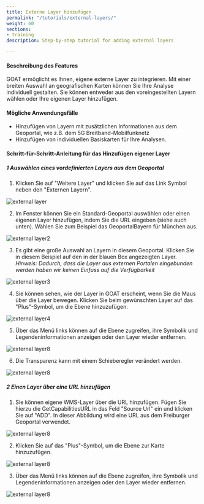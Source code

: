```yaml
---
title: Externe Layer hinzufügen
permalink: "/tutorials/external-layers/"
weight: 60
sections:
- training
description: Step-by-step tutorial for adding external layers

---
```

#### Beschreibung des Features

GOAT ermöglicht es Ihnen, eigene externe Layer zu integrieren. Mit einer breiten Auswahl an geografischen Karten können Sie Ihre Analyse individuell gestalten. Sie können entweder aus den voreingestellten Layern wählen oder Ihre eigenen Layer hinzufügen.

#### Mögliche Anwendungsfälle

* Hinzufügen von Layern mit zusätzlichen Informationen aus dem Geoportal, wie z.B. dem 5G Breitband-Mobilfunknetz 
* Hinzufügen von individuellen Basiskarten für Ihre Analysen.

#### Schritt-für-Schritt-Anleitung für das Hinzufügen eigener Layer

##### 1 Auswählen eines vordefinierten Layers aus dem Geoportal

1. Klicken Sie auf "Weitere Layer" und klicken Sie auf das Link Symbol neben den "Externen Layern".

<img src="/images/tutorials/External-layers/external-layer1-add-de.webp" alt="external layer" style="max-height:400px;"/>

2. Im Fenster können Sie ein Standard-Geoportal auswählen oder einen eigenen Layer hinzufügen, indem Sie die URL eingeben (siehe auch unten). Wählen Sie zum Beispiel das GeoportalBayern für München aus.

<img src="/images/tutorials/External-layers/external-layer2-geoportalchoose-de.webp" alt="external layer2" style="max-height:400px;"/>

3. Es gibt eine große Auswahl an Layern in diesem Geoportal. Klicken Sie in diesem Beispiel auf den in der blauen Box angezeigten Layer. _Hinweis: Dadurch, dass die Layer aus externen Portalen eingebunden werden haben wir keinen Einfuss auf die Verfügbarkeit_

<img src="/images/tutorials/External-layers/external-layer3-select-de.webp" alt="external layer3" style="max-height:400px;"/>

4.  Sie können sehen, wie der Layer in GOAT erscheint, wenn Sie die Maus über die Layer bewegen. Klicken Sie beim gewünschten Layer auf das "Plus"-Symbol, um die Ebene hinzuzufügen.

<img src="/images/tutorials/External-layers/external-layer4geoportalimport-de.webp" alt="external layer4" style="max-height:400px;"/>

5. Über das Menü links können auf die Ebene zugreifen, ihre Symbolik und Legendeninformationen anzeigen oder den Layer wieder entfernen. 

<img src="/images/tutorials/External-layers/external-layer8-addedfromgeoportal-de.webp" alt="external layer8" style="max-height:400px;"/>  

6. Die Transparenz kann mit einem Schieberegler verändert werden.
  
<img src="/images/tutorials/External-layers/external-layer9-changetransp-de.webp" alt="external layer8" style="max-height:400px;"/>


##### 2 Einen Layer über eine URL hinzufügen

1. Sie können eigene WMS-Layer über die URL hinzufügen. Fügen Sie hierzu die GetCapabilitiesURL in das Feld "Source Url" ein und klicken Sie auf "ADD". In dieser Abbildung wird eine URL aus dem Freiburger Geoportal verwendet.

<img src="/images/tutorials/External-layers/external-layer5-url-de.webp" alt="external layer8" style="max-height:400px;"/>

2. Klicken Sie auf das "Plus"-Symbol, um die Ebene zur Karte hinzuzufügen.

<img src="/images/tutorials/External-layers/external-layer6-importfromurl-de.webp" alt="external layer8" style="max-height:400px;"/>

3. Über das Menü links können auf die Ebene zugreifen, ihre Symbolik und Legendeninformationen anzeigen oder den Layer wieder entfernen.  

<img src="/images/tutorials/External-layers/external-layer7-addedfromurl-de.webp" alt="external layer8" style="max-height:400px;"/>







